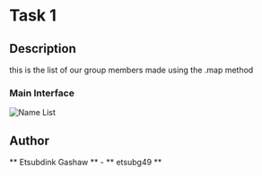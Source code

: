 # Task 1

## Description
this is the list of our group members made using the .map method
### Main Interface
![Name List]([(https://github.com/etsubg49/GDGtasks/blob/main/task%201/screenshot/Screenshot%202025-01-04%20074926.png))
## Author
** Etsubdink Gashaw ** - ** etsubg49 **

